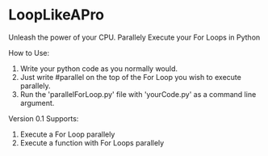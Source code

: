 # LoopLikeAPro
Unleash the power of your CPU. Parallely Execute your For Loops in Python

How to Use:
1. Write your python code as you normally would.
2. Just write #parallel on the top of the For Loop you wish to execute parallely.
3. Run the 'parallelForLoop.py' file with 'yourCode.py' as a command line argument.

Version 0.1 Supports:
1. Execute a For Loop parallely
2. Execute a function with For Loops parallely
